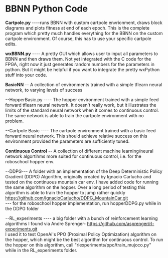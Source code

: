 # BBNN Python Code

__Cartpole.py__
  ----runs BBNN with custom cartpole envrionment, draws block diagrams and plots fitness at end of each epoch. This is the complete program which pretty much handles everything for the BBNN on the custom cartpole environment. Of course, this has to use your specific cartpole edits.

__wxBBNN.py__
  ---- A pretty GUI which allows user to input all parameters to BBNN and then draws them. Not yet integrated with the C code for the FPGA, right now it just generates random numbers for the parameters in python. But it might be helpful if you want to integrate the pretty wxPython stuff into your code.
  
  
__BasicNN__ -- A collection of environments trained with a simple tflearn neural network, to varying levels of success
  
 --HopperBasic.py
            ---- The hopper environment trained with a simple feed forward tflearn neural network. It doesn't really work, but        it illustrates the limits of the standard neural network when it comes to continuous control. The same network is able        to train the cartpole environment with no problem.

 --Cartpole Basic
          ---- The cartpole environment trained with a basic feed forward neural network. This should achieve relative success         on this environment provided the parameters are sufficiently tuned.

__Continuous Control__ --  A collection of different machine learning/neural network algortihms more suited for continuous control, i.e. for the roboschool hopper env.

   --DDPG--- A folder with an implementation of the Deep Deterministic Policy Gradient (DDPG) Algorithm, originally                 created by Ignacio Carlucho and tested on the continuous mountain car env. I have added code for running the same             algorithm on the hopper. Over a long period of testing this algorithm is able to train the hopper to jump rather               quickly https://github.com/IgnacioCarlucho/DDPG_MountainCar.git  
                --- for the roboschool hopper implementation, run hopperDDPG.py while in the DDPG folder
                
   --RL_experiments ---- a big folder with a bunch of reinforcement learning algorithms I found via Andre Sprenger-                 https://github.com/asprenger/rl-experiments.git  
          I used it to test OpenAi's PPO (Proximal Policy Optimization) algorithm on the hopper, which might be the best                 algorithm for continuous control. To run the hopper on this algorithm, call "rlexperiments/ppo/train_mujoco.py"               while in the RL_experiments folder.
          
          
          

